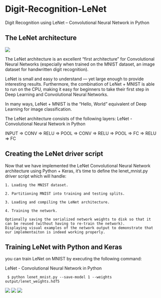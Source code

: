 # Digit-Recognition-LeNet
Digit Recognition using LeNet – Convolutional Neural Network in Python
## The LeNet architecture
<img src="https://github.com/mhraza95/Digit-Recognition-LeNet/blob/master/lenet_architecture-768x226.png" />

The LeNet architecture is an excellent “first architecture” for Convolutional Neural Networks (especially when trained on the MNIST dataset, an image dataset for handwritten digit recognition).

LeNet is small and easy to understand — yet large enough to provide interesting results. Furthermore, the combination of LeNet + MNIST is able to run on the CPU, making it easy for beginners to take their first step in Deep Learning and Convolutional Neural Networks.

In many ways, LeNet + MNIST is the “Hello, World” equivalent of Deep Learning for image classification.

The LeNet architecture consists of the following layers:
LeNet - Convolutional Neural Network in Python

INPUT => CONV => RELU => POOL => CONV => RELU => POOL => FC => RELU => FC

## Creating the LeNet driver script

Now that we have implemented the LeNet Convolutional Neural Network architecture using Python + Keras, it’s time to define the lenet_mnist.py
  driver script which will handle:

    1. Loading the MNIST dataset.
    
    2. Partitioning MNIST into training and testing splits.
    
    3. Loading and compiling the LeNet architecture.
    
    4. Training the network.
    
    Optionally saving the serialized network weights to disk so that it can be reused (without having to re-train the network).
    Displaying visual examples of the network output to demonstrate that our implementaiton is indeed working properly.


## Training LeNet with Python and Keras

you can train LeNet on MNIST by executing the following command:

LeNet - Convolutional Neural Network in Python

<code> $ python lenet_mnist.py --save-model 1 --weights output/lenet_weights.hdf5 </code>

<img src="https://github.com/mhraza95/Digit-Recognition-LeNet/blob/master/Capture%2001.PNG" />
<img src="https://github.com/mhraza95/Digit-Recognition-LeNet/blob/master/Capture%2002.PNG" />
<img src="https://github.com/mhraza95/Digit-Recognition-LeNet/blob/master/Capture%2003.PNG" />


